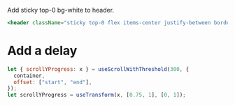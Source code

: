 Add sticky top-0 bg-white to header.

```jsx
<header className="sticky top-0 flex items-center justify-between border-b p-8">
```

# Add a delay

```jsx
let { scrollYProgress: x } = useScrollWithThreshold(300, {
  container,
  offset: ["start", "end"],
});
let scrollYProgress = useTransform(x, [0.75, 1], [0, 1]);
```
